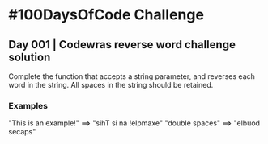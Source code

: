 # #100DaysOfCode Challenge

## Day 001 | Codewras reverse word challenge solution

Complete the function that accepts a string parameter, and reverses each word in the string. All spaces in the string should be retained.

### Examples

"This is an example!" ==> "sihT si na !elpmaxe"
"double spaces" ==> "elbuod secaps"
